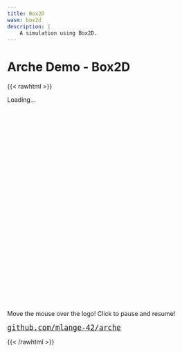 ```yaml
---
title: Box2D
wasm: box2d
description: |
    A simulation using Box2D.
---
```


# Arche Demo - Box2D

{{< rawhtml >}}
<style>
    #loading {
        width: 880px;
        height: 480px;
    }
</style>

<div id="canvas-container">
    <div id="loading">
        <p class="centered">Loading...</p>
    </div>
</div>
<p id="instructions">Move the mouse over the logo! Click to pause and resume!</p>
<p><a href="https://github.com/mlange-42/arche"><tt style="font-size: 120%">github.com/mlange-42/arche</tt></a>
</p>
{{< /rawhtml >}}

